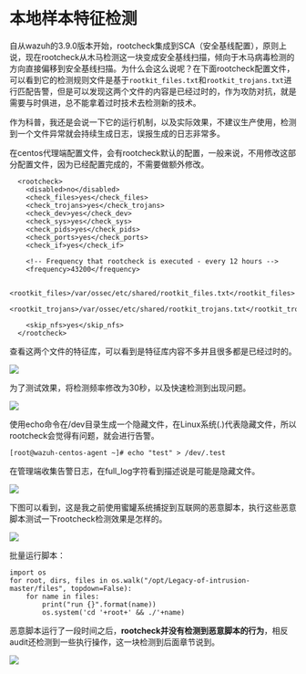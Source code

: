 # 本地样本特征检测

自从wazuh的3.9.0版本开始，rootcheck集成到SCA（安全基线配置），原则上说，现在rootcheck从木马检测这一块变成安全基线扫描，倾向于木马病毒检测的方向直接偏移到安全基线扫描。为什么会这么说呢？在下面rootcheck配置文件，可以看到它的检测规则文件是基于`rootkit_files.txt`和`rootkit_trojans.txt`进行匹配告警，但是可以发现这两个文件的内容是已经过时的，作为攻防对抗，就是需要与时俱进，总不能拿着过时技术去检测新的技术。

作为科普，我还是会说一下它的运行机制，以及实际效果，不建议生产使用，检测到一个文件异常就会持续生成日志，误报生成的日志非常多。

在centos代理端配置文件，会有rootcheck默认的配置，一般来说，不用修改这部分配置文件，因为已经配置完成的，不需要做额外修改。

```
  <rootcheck>
    <disabled>no</disabled>
    <check_files>yes</check_files>
    <check_trojans>yes</check_trojans>
    <check_dev>yes</check_dev>
    <check_sys>yes</check_sys>
    <check_pids>yes</check_pids>
    <check_ports>yes</check_ports>
    <check_if>yes</check_if>

    <!-- Frequency that rootcheck is executed - every 12 hours -->
    <frequency>43200</frequency>

    <rootkit_files>/var/ossec/etc/shared/rootkit_files.txt</rootkit_files>
    <rootkit_trojans>/var/ossec/etc/shared/rootkit_trojans.txt</rootkit_trojans>

    <skip_nfs>yes</skip_nfs>
  </rootcheck>
```

查看这两个文件的特征库，可以看到是特征库内容不多并且很多都是已经过时的。

![](<../../.gitbook/assets/image (127).png>)

为了测试效果，将检测频率修改为30秒，以及快速检测到出现问题。

![](<../../.gitbook/assets/image (128).png>)

使用echo命令在/dev目录生成一个隐藏文件，在Linux系统(.)代表隐藏文件，所以rootcheck会觉得有问题，就会进行告警。

```
[root@wazuh-centos-agent ~]# echo "test" > /dev/.test
```

在管理端收集告警日志，在full\_log字符看到描述说是可能是隐藏文件。

![](<../../.gitbook/assets/image (129).png>)

下图可以看到，这是我之前使用蜜罐系统捕捉到互联网的恶意脚本，执行这些恶意脚本测试一下rootcheck检测效果是怎样的。

![](<../../.gitbook/assets/image (130).png>)

批量运行脚本：

```
import os
for root, dirs, files in os.walk("/opt/Legacy-of-intrusion-master/files", topdown=False):
    for name in files:
        print("run {}".format(name))
        os.system('cd '+root+' && ./'+name)
```

恶意脚本运行了一段时间之后，**rootcheck并没有检测到恶意脚本的行为**，相反audit还检测到一些执行操作，这一块检测到后面章节说到。

![](<../../.gitbook/assets/image (132).png>)
